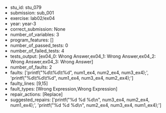 - stu_id: stu_079	       
- submission: sub_001
- exercise: lab02/ex04
- year: year-3
- correct_submission: None
- number_of_variables: 3
- program_features: [] 
- number_of_passed_tests: 0
- number_of_failed_tests: 4
- tests_output: [ex04_0: Wrong Answer,ex04_1: Wrong Answer,ex04_2: Wrong Answer,ex04_3: Wrong Answer]
- number_of_faults: 2 
- faults: ['printf("%d\t%d\t%d", num1_ex4, num2_ex4, num3_ex4);', 'printf("%d\t%d\t%d", num1_ex4, num3_ex4, num2_ex4);']
- faulty_lines: [9,15]
- fault_types: [Wrong Expression,Wrong Expression]
- repair_actions: [Replace] 
- suggested_repairs: ['printf("%d %d %d\n", num3_ex4, num2_ex4, num1_ex4);', 'printf("%d %d %d\n", num2_ex4, num3_ex4, num1_ex4);']
